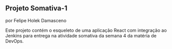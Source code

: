 ## Projeto Somativa-1
por Felipe Holek Damasceno

Este projeto contém o esqueleto de uma aplicação React com integração ao Jenkins para entrega na atividade somativa da semana 4 da matéria de DevOps.
